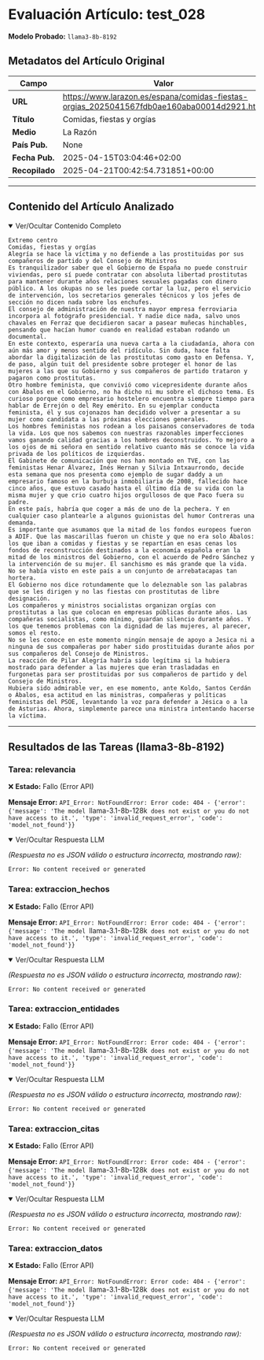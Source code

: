 # Evaluación Artículo: test_028
**Modelo Probado:** `llama3-8b-8192`

## Metadatos del Artículo Original

| Campo          | Valor                                      |
|----------------|--------------------------------------------|
| **URL**        | https://www.larazon.es/espana/comidas-fiestas-orgias_2025041567fdb0ae160aba00014d2921.html           |
| **Título**     | Comidas, fiestas y orgías       |
| **Medio**      | La Razón         |
| **País Pub.**  | None |
| **Fecha Pub.** | 2025-04-15T03:04:46+02:00 |
| **Recopilado** | 2025-04-21T00:42:54.731851+00:00 |

---

## Contenido del Artículo Analizado

<details open>
<summary>Ver/Ocultar Contenido Completo</summary>

```text
Extremo centro
Comidas, fiestas y orgías
Alegría se hace la víctima y no defiende a las prostituidas por sus compañeros de partido y del Consejo de Ministros
Es tranquilizador saber que el Gobierno de España no puede construir viviendas, pero sí puede contratar con absoluta libertad prostitutas para mantener durante años relaciones sexuales pagadas con dinero público. A los okupas no se les puede cortar la luz, pero el servicio de intervención, los secretarios generales técnicos y los jefes de sección no dicen nada sobre los enchufes.
El consejo de administración de nuestra mayor empresa ferroviaria incorpora al fotógrafo presidencial. Y nadie dice nada, salvo unos chavales en Ferraz que decidieron sacar a pasear muñecas hinchables, pensando que hacían humor cuando en realidad estaban rodando un documental.
En este contexto, esperaría una nueva carta a la ciudadanía, ahora con aún más amor y menos sentido del ridículo. Sin duda, hace falta abordar la digitalización de las prostitutas como gasto en Defensa. Y, de paso, algún tuit del presidente sobre proteger el honor de las mujeres a las que su Gobierno y sus compañeros de partido trataron y pagaron como prostitutas.
Otro hombre feminista, que convivió como vicepresidente durante años con Ábalos en el Gobierno, no ha dicho ni mu sobre el dichoso tema. Es curioso porque como empresario hostelero encuentra siempre tiempo para hablar de Errejón o del Rey emérito. En su ejemplar conducta feminista, él y sus cojonazos han decidido volver a presentar a su mujer como candidata a las próximas elecciones generales.
Los hombres feministas nos rodean a los paisanos conservadores de toda la vida. Los que nos sabemos con nuestras razonables imperfecciones vamos ganando calidad gracias a los hombres deconstruidos. Yo mejoro a los ojos de mi señora en sentido relativo cuanto más se conoce la vida privada de los políticos de izquierdas.
El Gabinete de comunicación que nos han montado en TVE, con las feministas Henar Álvarez, Inés Hernan y Silvia Intxaurrondo, decide esta semana que nos presenta como ejemplo de sugar daddy a un empresario famoso en la burbuja inmobiliaria de 2008, fallecido hace cinco años, que estuvo casado hasta el último día de su vida con la misma mujer y que crio cuatro hijos orgullosos de que Paco fuera su padre.
En este país, habría que coger a más de uno de la pechera. Y en cualquier caso plantearle a algunos guionistas del humor Contreras una demanda.
Es importante que asumamos que la mitad de los fondos europeos fueron a ADIF. Que las mascarillas fueron un chiste y que no era solo Ábalos: los que iban a comidas y fiestas y se repartían en esas cenas los fondos de reconstrucción destinados a la economía española eran la mitad de los ministros del Gobierno, con el acuerdo de Pedro Sánchez y la intervención de su mujer. El sanchismo es más grande que la vida. No se había visto en este país a un conjunto de arrebatacapas tan hortera.
El Gobierno nos dice rotundamente que lo deleznable son las palabras que se les dirigen y no las fiestas con prostitutas de libre designación.
Los compañeros y ministros socialistas organizan orgías con prostitutas a las que colocan en empresas públicas durante años. Las compañeras socialistas, como mínimo, guardan silencio durante años. Y los que tenemos problemas con la dignidad de las mujeres, al parecer, somos el resto.
No se les conoce en este momento ningún mensaje de apoyo a Jesica ni a ninguna de sus compañeras por haber sido prostituidas durante años por sus compañeros del Consejo de Ministros.
La reacción de Pilar Alegría habría sido legítima si la hubiera mostrado para defender a las mujeres que eran trasladadas en furgonetas para ser prostituidas por sus compañeros de partido y del Consejo de Ministros.
Hubiera sido admirable ver, en ese momento, ante Koldo, Santos Cerdán o Ábalos, esa actitud en las ministras, compañeras y políticas feministas del PSOE, levantando la voz para defender a Jésica o a la de Asturias. Ahora, simplemente parece una ministra intentando hacerse la víctima.
```
</details>

---

## Resultados de las Tareas (llama3-8b-8192)

### Tarea: relevancia

❌ **Estado:** Fallo (Error API)

   **Mensaje Error:** `API_Error: NotFoundError: Error code: 404 - {'error': {'message': 'The model `llama-3.1-8b-128k` does not exist or you do not have access to it.', 'type': 'invalid_request_error', 'code': 'model_not_found'}}`


<details open>
<summary>Ver/Ocultar Respuesta LLM</summary>

_(Respuesta no es JSON válido o estructura incorrecta, mostrando raw):_
```
Error: No content received or generated
```
</details>


### Tarea: extraccion_hechos

❌ **Estado:** Fallo (Error API)

   **Mensaje Error:** `API_Error: NotFoundError: Error code: 404 - {'error': {'message': 'The model `llama-3.1-8b-128k` does not exist or you do not have access to it.', 'type': 'invalid_request_error', 'code': 'model_not_found'}}`


<details open>
<summary>Ver/Ocultar Respuesta LLM</summary>

_(Respuesta no es JSON válido o estructura incorrecta, mostrando raw):_
```
Error: No content received or generated
```
</details>


### Tarea: extraccion_entidades

❌ **Estado:** Fallo (Error API)

   **Mensaje Error:** `API_Error: NotFoundError: Error code: 404 - {'error': {'message': 'The model `llama-3.1-8b-128k` does not exist or you do not have access to it.', 'type': 'invalid_request_error', 'code': 'model_not_found'}}`


<details open>
<summary>Ver/Ocultar Respuesta LLM</summary>

_(Respuesta no es JSON válido o estructura incorrecta, mostrando raw):_
```
Error: No content received or generated
```
</details>


### Tarea: extraccion_citas

❌ **Estado:** Fallo (Error API)

   **Mensaje Error:** `API_Error: NotFoundError: Error code: 404 - {'error': {'message': 'The model `llama-3.1-8b-128k` does not exist or you do not have access to it.', 'type': 'invalid_request_error', 'code': 'model_not_found'}}`


<details open>
<summary>Ver/Ocultar Respuesta LLM</summary>

_(Respuesta no es JSON válido o estructura incorrecta, mostrando raw):_
```
Error: No content received or generated
```
</details>


### Tarea: extraccion_datos

❌ **Estado:** Fallo (Error API)

   **Mensaje Error:** `API_Error: NotFoundError: Error code: 404 - {'error': {'message': 'The model `llama-3.1-8b-128k` does not exist or you do not have access to it.', 'type': 'invalid_request_error', 'code': 'model_not_found'}}`


<details open>
<summary>Ver/Ocultar Respuesta LLM</summary>

_(Respuesta no es JSON válido o estructura incorrecta, mostrando raw):_
```
Error: No content received or generated
```
</details>
